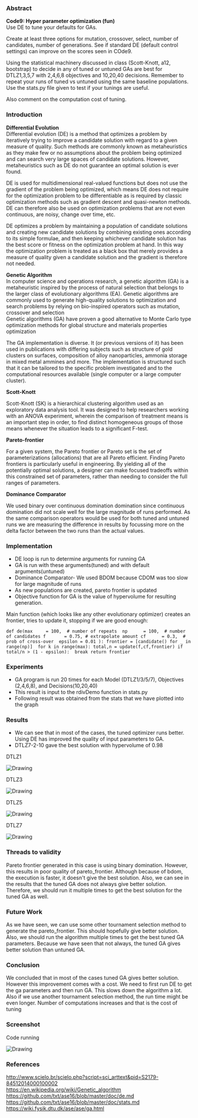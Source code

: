 ### Abstract
**Code9: Hyper parameter optimization (fun)**<br>
Use DE to tune your defaults for GAs.<br>

Create at least three options for mutation, crossover, select, number of candidates, number of generations. See if standard DE (default control settings) can improve on the scores seen in COde9.<br>

Using the statistical machinery discussed in class (Scott-Knott, a12, bootstrap) to decide in any of tuned or untuned GAs are best for DTLZ1,3,5,7 with 2,4,6,8 objectives and 10,20,40 decisions. Remember to repeat your runs of tuned vs untuned using the same baseline populations. Use the stats.py file given to test if your tunings are useful.<br>

Also comment on the computation cost of tuning.<br>

### Introduction

**Differential Evolution**<br>
Differential evolution (DE) is a method that optimizes a problem by iteratively trying to improve a candidate solution with regard to a given measure of quality. Such methods are commonly known as metaheuristics as they make few or no assumptions about the problem being optimized and can search very large spaces of candidate solutions. However, metaheuristics such as DE do not guarantee an optimal solution is ever found.<br>

DE is used for multidimensional real-valued functions but does not use the gradient of the problem being optimized, which means DE does not require for the optimization problem to be differentiable as is required by classic optimization methods such as gradient descent and quasi-newton methods. DE can therefore also be used on optimization problems that are not even continuous, are noisy, change over time, etc.<br>

DE optimizes a problem by maintaining a population of candidate solutions and creating new candidate solutions by combining existing ones according to its simple formulae, and then keeping whichever candidate solution has the best score or fitness on the optimization problem at hand. In this way the optimization problem is treated as a black box that merely provides a measure of quality given a candidate solution and the gradient is therefore not needed.<br>


**Genetic Algorithm**<br>
In computer science and operations research, a genetic algorithm (GA) is a metaheuristic inspired by the process of natural selection that belongs to the larger class of evolutionary algorithms (EA). Genetic algorithms are commonly used to generate high-quality solutions to optimization and search problems by relying on bio-inspired operators such as mutation, crossover and selection<br>
Genetic algorithms (GA) have proven a good alternative to Monte Carlo type optimization methods for global structure and materials properties optimization <br>

The GA implementation is diverse. It (or previous versions of it) has been used in publications with differing subjects such as structure of gold clusters on surfaces, composition of alloy nanoparticles, ammonia storage in mixed metal ammines and more. The implementation is structured such that it can be tailored to the specific problem investigated and to the computational resources available (single computer or a large computer cluster).<br>

**Scott-Knott**<br>

Scott-Knott (SK) is a hierarchical clustering algorithm used as an exploratory data analysis tool. It was designed to help researchers working with an ANOVA experiment, wherein the comparison of treatment means is an important step in order, to find distinct homogeneous groups of those means whenever the situation leads to a significant F-test.<br>

**Pareto-frontier**<br>

For a given system, the Pareto frontier or Pareto set is the set of parameterizations (allocations) that are all Pareto efficient. Finding Pareto frontiers is particularly useful in engineering. By yielding all of the potentially optimal solutions, a designer can make focused tradeoffs within this constrained set of parameters, rather than needing to consider the full ranges of parameters.<br>

**Dominance Comparator**<br>

We used binary over continuous domination domination since continuous domination did not scale well for the large magnitude of runs performed. As the same comparison operators would be used for both tuned and untuned runs we are measuring the difference in results by focussing more on the delta factor between the two runs than the actual values. <br>


### Implementation

- DE loop is run to determine arguments for running GA
- GA is run with these arguments(tuned) and with default arguments(untuned)
- Dominance Comparator- We used BDOM because CDOM was too slow for large magnitude of runs
- As new populations are created, pareto frontier is updated
- Objective function for GA is the value of hypervolume for resulting generation.

Main function (which looks like any other evolutionary optimizer) creates an frontier, tries to update it, stopping if we are good enough:

`def de(max     = 100,  # number of repeats 
           np      = 100,  # number of candidates
           f       = 0.75, # extrapolate amount
           cf      = 0.3,  # prob of cross-over 
           epsilon = 0.01
         ):
      frontier = [candidate() for _ in range(np)] 
      for k in range(max):
        total,n = update(f,cf,frontier)
        if total/n > (1 - epsilon): 
          break
      return frontier`
      


### Experiments
- GA program is run 20 times for each Model (DTLZ1/3/5/7), Objectives (2,4,6,8), and Decisions(10,20,40)
- This result is input to the rdivDemo function in stats.py
- Following result was obtained from the stats that we have plotted into the graph

### Results

- We can see that in most of the cases, the tuned optimizer runs better. Using DE has improved the quality of input parameters to GA. 
- DTLZ7-2-10 gave the best solution with hypervolume of 0.98

DTLZ1

  <img src="images/DTLZ1.png" alt="Drawing"/>
  
DTLZ3

  <img src="images/DTLZ3.png" alt="Drawing"/>
  
DTLZ5

  <img src="images/DTLZ5.png" alt="Drawing"/>
  
DTLZ7

  <img src="images/DTLZ7.png" alt="Drawing"/>
  
### Threads to validity

Pareto frontier generated in this case is using binary domination. However, this results in poor quality of pareto_frontier. Although because of bdom, the execution is faster, it doesn't give the best solution. Also, we can see in the results that the tuned GA does not always give better solution. Therefore, we should run it multiple times to get the best solution for the tuned GA as well.

### Future Work

As we have seen, we can use some other tournament selection method to generate the pareto_frontier. This should hopefully give better solution. Also, we should run the algorithm multiple times to get the best tuned GA parameters. Because we have seen that not always, the tuned GA gives better solution than untuned GA.

### Conclusion

We concluded that in most of the cases tuned GA gives better solution. However this improvement comes with a cost. We need to first run DE to get the ga parameters and then run GA. This slows down the algorithm a lot. Also if we use another tournament selection method, the run time might be even longer. Number of computations increases and that is the cost of tuning

### Screenshot

Code running

  <img src="images/screenshot.png" alt="Drawing"/>
  
### References

http://www.scielo.br/scielo.php?script=sci_arttext&pid=S2179-84512014000100002 <br>
https://en.wikipedia.org/wiki/Genetic_algorithm <br>
https://github.com/txt/ase16/blob/master/doc/de.md <br>
https://github.com/txt/ase16/blob/master/doc/stats.md <br>
https://wiki.fysik.dtu.dk/ase/ase/ga.html <br>
